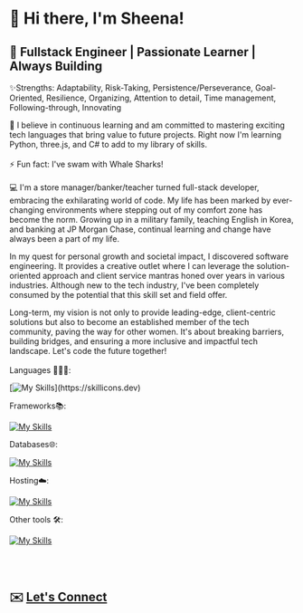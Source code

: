 
<!---
sheenasli/sheenasli is a ✨ special ✨ repository because its `README.md` (this file) appears on your GitHub profile.
You can click the Preview link to take a look at your changes.
--->

# 👋 Hi there, I'm Sheena!

## 🚀 Fullstack Engineer | Passionate Learner | Always Building

✨Strengths: Adaptability, Risk-Taking, Persistence/Perseverance, Goal-Oriented, Resilience, Organizing, Attention to detail, Time management, Following-through, Innovating

🌱 I believe in continuous learning and am committed to mastering exciting tech languages that bring value to future projects. Right now I'm learning Python, three.js, and C# to add to my library of skills.
<br><br>
⚡ Fun fact: I've swam with Whale Sharks! <br><br>
💻 I'm a store manager/banker/teacher turned full-stack developer, embracing the exhilarating world of code. My life has been marked by ever-changing environments where stepping out of my comfort zone has become the norm. Growing up in a military family, teaching English in Korea, and banking at JP Morgan Chase, continual learning and change have always been a part of my life.

In my quest for personal growth and societal impact, I discovered software engineering. It provides a creative outlet where I can leverage the solution-oriented approach and client service mantras honed over years in various industries. Although new to the tech industry, I've been completely consumed by the potential that this skill set and field offer.

Long-term, my vision is not only to provide leading-edge, client-centric solutions but also to become an established member of the tech community, paving the way for other women. It's about breaking barriers, building bridges, and ensuring a more inclusive and impactful tech landscape. Let's code the future together!
<br><br>
Languages 🧑🏼‍💻:

[![My Skills](https://skillicons.dev/icons?i=js,html,css,)](https://skillicons.dev)

Frameworks📚:

[![My Skills](https://skillicons.dev/icons?i=react,express,next,nodejs)](https://skillicons.dev)


Databases🌐:

[![My Skills](https://skillicons.dev/icons?i=mongodb,mysql)](https://skillicons.dev)


Hosting☁️:

[![My Skills](https://skillicons.dev/icons?i=aws,gcp)](https://skillicons.dev)



Other tools 🛠️:

[![My Skills](https://skillicons.dev/icons?i=figma,git,jest,nginx,ps,ai,postman,vscode)](https://skillicons.dev)


<br><br>
## ✉️ [Let's Connect](mailto:sheena.irvin.sli@gmail.com?subject=[GitHub]%20Let's%20Work%20Together)
